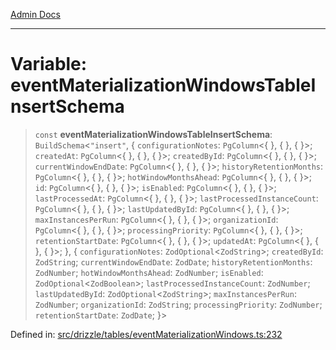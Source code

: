 [Admin Docs](/)

***

# Variable: eventMaterializationWindowsTableInsertSchema

> `const` **eventMaterializationWindowsTableInsertSchema**: `BuildSchema`\<`"insert"`, \{ `configurationNotes`: `PgColumn`\<\{ \}, \{ \}, \{ \}\>; `createdAt`: `PgColumn`\<\{ \}, \{ \}, \{ \}\>; `createdById`: `PgColumn`\<\{ \}, \{ \}, \{ \}\>; `currentWindowEndDate`: `PgColumn`\<\{ \}, \{ \}, \{ \}\>; `historyRetentionMonths`: `PgColumn`\<\{ \}, \{ \}, \{ \}\>; `hotWindowMonthsAhead`: `PgColumn`\<\{ \}, \{ \}, \{ \}\>; `id`: `PgColumn`\<\{ \}, \{ \}, \{ \}\>; `isEnabled`: `PgColumn`\<\{ \}, \{ \}, \{ \}\>; `lastProcessedAt`: `PgColumn`\<\{ \}, \{ \}, \{ \}\>; `lastProcessedInstanceCount`: `PgColumn`\<\{ \}, \{ \}, \{ \}\>; `lastUpdatedById`: `PgColumn`\<\{ \}, \{ \}, \{ \}\>; `maxInstancesPerRun`: `PgColumn`\<\{ \}, \{ \}, \{ \}\>; `organizationId`: `PgColumn`\<\{ \}, \{ \}, \{ \}\>; `processingPriority`: `PgColumn`\<\{ \}, \{ \}, \{ \}\>; `retentionStartDate`: `PgColumn`\<\{ \}, \{ \}, \{ \}\>; `updatedAt`: `PgColumn`\<\{ \}, \{ \}, \{ \}\>; \}, \{ `configurationNotes`: `ZodOptional`\<`ZodString`\>; `createdById`: `ZodString`; `currentWindowEndDate`: `ZodDate`; `historyRetentionMonths`: `ZodNumber`; `hotWindowMonthsAhead`: `ZodNumber`; `isEnabled`: `ZodOptional`\<`ZodBoolean`\>; `lastProcessedInstanceCount`: `ZodNumber`; `lastUpdatedById`: `ZodOptional`\<`ZodString`\>; `maxInstancesPerRun`: `ZodNumber`; `organizationId`: `ZodString`; `processingPriority`: `ZodNumber`; `retentionStartDate`: `ZodDate`; \}\>

Defined in: [src/drizzle/tables/eventMaterializationWindows.ts:232](https://github.com/gautam-divyanshu/talawa-api/blob/7e7d786bbd7356b22a3ba5029601eed88ff27201/src/drizzle/tables/eventMaterializationWindows.ts#L232)
